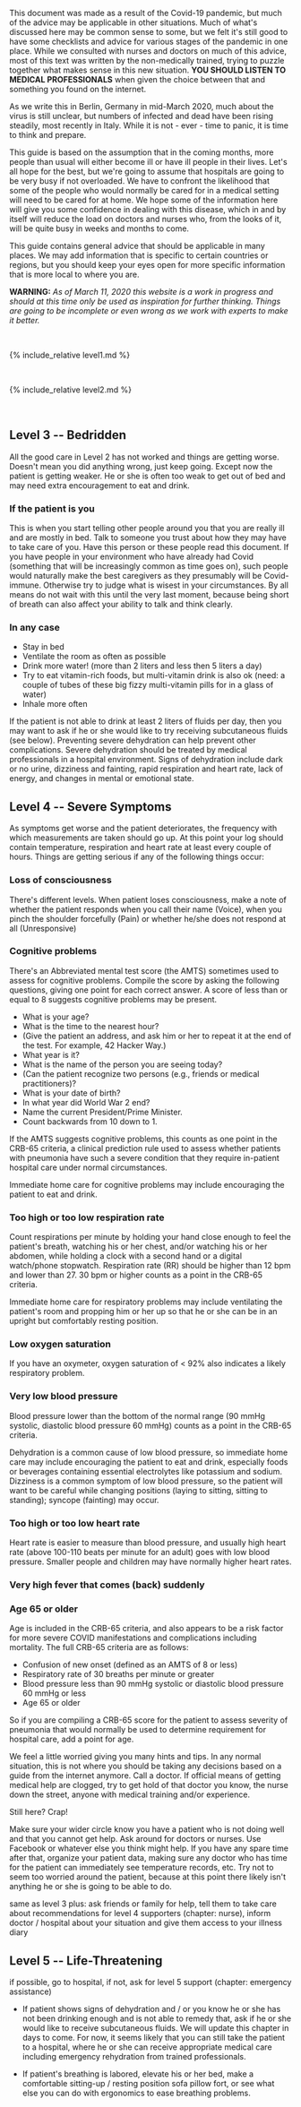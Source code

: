 This document was made as a result of the Covid-19 pandemic, but much of the advice may be applicable in other situations. Much of what's discussed here may be common sense to some, but we felt it's still good to have some checklists and advice for various stages of the pandemic in one place. While we consulted with nurses and doctors on much of this advice, most of this text was written by the non-medically trained, trying to puzzle together what makes sense in this new situation. **YOU SHOULD LISTEN TO MEDICAL PROFESSIONALS** when given the choice between that and something you found on the internet.

As we write this in Berlin, Germany in mid-March 2020, much about the virus is still unclear, but numbers of infected and dead have been rising steadily, most recently in Italy. While it is not - ever - time to panic, it is time to think and prepare.

This guide is based on the assumption that in the coming months, more people than usual will either become ill or have ill people in their lives. Let's all hope for the best, but we're going to assume that hospitals are going to be very busy if not overloaded. We have to confront the likelihood that some of the people who would normally be cared for in a medical setting will need to be cared for at home. We hope some of the information here will give you some confidence in dealing with this disease, which in and by itself will reduce the load on doctors and nurses who, from the looks of it, will be quite busy in weeks and months to come.

This guide contains general advice that should be applicable in many places. We may add information that is specific to certain countries or regions, but you should keep your eyes open for more specific information that is more local to where you are.

**WARNING:** *As of March 11, 2020 this website is a work in progress and should at this time only be used as inspiration for further thinking. Things are going to be incomplete or even wrong as we work with experts to make it better.*

&nbsp; 

{% include_relative level1.md %}

&nbsp; 

{% include_relative level2.md %}

&nbsp; 
 
## Level 3 -- Bedridden

All the good care in Level 2 has not worked and things are getting worse. Doesn't mean you did anything wrong, just keep going. Except now the patient is getting weaker. He or she is often too weak to get out of bed and may need extra encouragement to eat and drink. 

### If the patient is you

This is when you start telling other people around you that you are really ill and are mostly in bed. Talk to someone you trust about how they may have to take care of you. Have this person or these people read this document. If you have people in your environment who have already had Covid (something that will be increasingly common as time goes on), such people would naturally make the best caregivers as they presumably will be Covid-immune. Otherwise try to judge what is wisest in your circumstances. By all means do not wait with this until the very last moment, because being short of breath can also affect your ability to talk and think clearly.

### In any case

* Stay in bed
* Ventilate the room as often as possible
* Drink more water! (more than 2 liters and less then 5 liters a day)
* Try to eat vitamin-rich foods, but multi-vitamin drink is also ok (need: a couple of tubes of these big fizzy multi-vitamin pills for in a glass of water)
* Inhale more often 

If the patient is not able to drink at least 2 liters of fluids per day, then you may want to ask if he or she would like to try receiving subcutaneous fluids (see below). Preventing severe dehydration can help prevent other complications. Severe dehydration should be treated by medical professionals in a hospital environment. Signs of dehydration include dark or no urine, dizziness and fainting, rapid respiration and heart rate, lack of energy, and changes in mental or emotional state. 
            
        
## Level 4 -- Severe Symptoms

As symptoms get worse and the patient deteriorates, the frequency with which measurements are taken should go up. At this point your log should contain temperature, respiration and heart rate at least every couple of hours. Things are getting serious if any of the following things occur:

### Loss of consciousness

There's different levels. When patient loses consciousness, make a note of whether the patient responds when you call their name (Voice), when you pinch the shoulder forcefully (Pain) or whether he/she does not respond at all (Unresponsive)  

### Cognitive problems

There's an Abbreviated mental test score (the AMTS) sometimes used to assess for cognitive problems. Compile the score by asking the following questions, giving one point for each correct answer. A score of less than or equal to 8 suggests cognitive problems may be present. 

- What is your age? 
- What is the time to the nearest hour? 
- (Give the patient an address, and ask him or her to repeat it at the end of the test. For example, 42 Hacker Way.) 
- What year is it? 
- What is the name of the person you are seeing today?
- (Can the patient recognize two persons (e.g., friends or medical practitioners)? 
- What is your date of birth? 
- In what year did World War 2 end? 
- Name the current President/Prime Minister. 
- Count backwards from 10 down to 1.

If the AMTS suggests cognitive problems, this counts as one point in the CRB-65 criteria, a clinical prediction rule used to assess whether patients with pneumonia have such a severe condition that they require in-patient hospital care under normal circumstances. 

Immediate home care for cognitive problems may include encouraging the patient to eat and drink. 

### Too high or too low respiration rate

Count respirations per minute by holding your hand close enough to feel the patient's breath, watching his or her chest, and/or watching his or her abdomen, while holding a clock with a second hand or a digital watch/phone stopwatch. Respiration rate (RR) should be higher than 12 bpm and lower than 27. 30 bpm or higher counts as a point in the CRB-65 criteria. 

Immediate home care for respiratory problems may include ventilating the patient's room and propping him or her up so that he or she can be in an upright but comfortably resting position. 

### Low oxygen saturation

If you have an oxymeter, oxygen saturation of < 92%  also indicates a likely respiratory problem. 

### Very low blood pressure

Blood pressure lower than the bottom of the normal range (90 mmHg systolic, diastolic blood pressure 60 mmHg) counts as a point in the CRB-65 criteria. 

Dehydration is a common cause of low blood pressure, so immediate home care may include encouraging the patient to eat and drink, especially foods or beverages containing essential electrolytes like potassium and sodium. Dizziness is a common symptom of low blood pressure, so the patient will want to be careful while changing positions (laying to sitting, sitting to standing); syncope (fainting) may occur. 

### Too high or too low heart rate

Heart rate is easier to measure than blood pressure, and usually high heart rate (above 100-110 beats per minute for an adult) goes with low blood pressure. Smaller people and children may have normally higher heart rates. 


### Very high fever that comes (back) suddenly


### Age 65 or older

Age is included in the CRB-65 criteria, and also appears to be a risk factor for more severe COVID manifestations and complications including mortality. The full CRB-65 criteria are as follows: 
- Confusion of new onset (defined as an AMTS of 8 or less)
- Respiratory rate of 30 breaths per minute or greater
- Blood pressure less than 90 mmHg systolic or diastolic blood pressure 60 mmHg or less
- Age 65 or older

So if you are compiling a CRB-65 score for the patient to assess severity of pneumonia that would normally be used to determine requirement for hospital care, add a point for age. 


We feel a little worried giving you many hints and tips. In any normal situation, this is not where you should be taking any decisions based on a guide from the internet anymore. Call a doctor. If official means of getting medical help are clogged, try to get hold of that doctor you know, the nurse down the street, anyone with medical training and/or experience. 

Still here? Crap!

Make sure your wider circle know you have a patient who is not doing well and that you cannot get help. Ask around for doctors or nurses. Use Facebook or whatever else you think might help. If you have any spare time after that, organize your patient data, making sure any doctor who has time for the patient can immediately see temperature records, etc. Try not to seem too worried around the patient, because at this point there likely isn't anything he or she is going to be able to do.

same as level 3 plus: ask friends or family for help, tell them to take care about recommendations for level 4 supporters (chapter: nurse), inform doctor / hospital about your situation and give them access to your illness diary 
        
## Level 5 -- Life-Threatening

if possible, go to hospital, if not, ask for level 5 support (chapter: emergency assistance)

- If patient shows signs of dehydration and / or you know he or she has not been drinking enough and is not able to remedy that, ask if he or she would like to receive subcutaneous fluids. We will update this chapter in days to come. For now, it seems likely that you can still take the patient to a hospital, where he or she can receive appropriate medical care including emergency rehydration from trained professionals.      

- If patient's breathing is labored, elevate his or her bed, make a comfortable sitting-up / resting position sofa pillow fort, or see what else you can do with ergonomics to ease breathing problems. 


    

